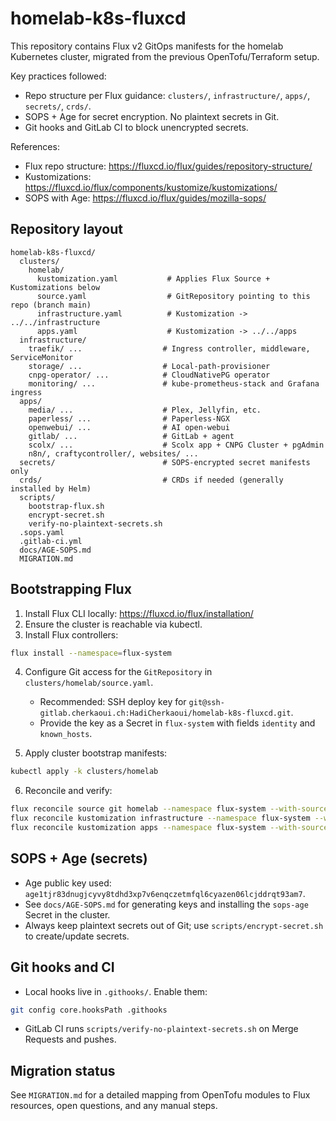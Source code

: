 # homelab-k8s-fluxcd

This repository contains Flux v2 GitOps manifests for the homelab Kubernetes cluster, migrated from the previous OpenTofu/Terraform setup.

Key practices followed:
- Repo structure per Flux guidance: `clusters/`, `infrastructure/`, `apps/`, `secrets/`, `crds/`.
- SOPS + Age for secret encryption. No plaintext secrets in Git.
- Git hooks and GitLab CI to block unencrypted secrets.

References:
- Flux repo structure: https://fluxcd.io/flux/guides/repository-structure/
- Kustomizations: https://fluxcd.io/flux/components/kustomize/kustomizations/
- SOPS with Age: https://fluxcd.io/flux/guides/mozilla-sops/

## Repository layout

```
homelab-k8s-fluxcd/
  clusters/
    homelab/
      kustomization.yaml           # Applies Flux Source + Kustomizations below
      source.yaml                  # GitRepository pointing to this repo (branch main)
      infrastructure.yaml          # Kustomization -> ../../infrastructure
      apps.yaml                    # Kustomization -> ../../apps
  infrastructure/
    traefik/ ...                  # Ingress controller, middleware, ServiceMonitor
    storage/ ...                  # Local-path-provisioner
    cnpg-operator/ ...            # CloudNativePG operator
    monitoring/ ...               # kube-prometheus-stack and Grafana ingress
  apps/
    media/ ...                    # Plex, Jellyfin, etc.
    paperless/ ...                # Paperless-NGX
    openwebui/ ...                # AI open-webui
    gitlab/ ...                   # GitLab + agent
    scolx/ ...                    # Scolx app + CNPG Cluster + pgAdmin
    n8n/, craftycontroller/, websites/ ...
  secrets/                        # SOPS-encrypted secret manifests only
  crds/                           # CRDs if needed (generally installed by Helm)
  scripts/
    bootstrap-flux.sh
    encrypt-secret.sh
    verify-no-plaintext-secrets.sh
  .sops.yaml
  .gitlab-ci.yml
  docs/AGE-SOPS.md
  MIGRATION.md
```

## Bootstrapping Flux

1. Install Flux CLI locally: https://fluxcd.io/flux/installation/
2. Ensure the cluster is reachable via kubectl.
3. Install Flux controllers:

```bash
flux install --namespace=flux-system
```

4. Configure Git access for the `GitRepository` in `clusters/homelab/source.yaml`.
   - Recommended: SSH deploy key for `git@ssh-gitlab.cherkaoui.ch:HadiCherkaoui/homelab-k8s-fluxcd.git`.
   - Provide the key as a Secret in `flux-system` with fields `identity` and `known_hosts`.

5. Apply cluster bootstrap manifests:

```bash
kubectl apply -k clusters/homelab
```

6. Reconcile and verify:

```bash
flux reconcile source git homelab --namespace flux-system --with-source
flux reconcile kustomization infrastructure --namespace flux-system --with-source
flux reconcile kustomization apps --namespace flux-system --with-source
```

## SOPS + Age (secrets)

- Age public key used: `age1tjr83dnugjcyvy8tdhd3xp7v6enqczetmfql6cyazen06lcjddrqt93am7`.
- See `docs/AGE-SOPS.md` for generating keys and installing the `sops-age` Secret in the cluster.
- Always keep plaintext secrets out of Git; use `scripts/encrypt-secret.sh` to create/update secrets.

## Git hooks and CI

- Local hooks live in `.githooks/`. Enable them:

```bash
git config core.hooksPath .githooks
```

- GitLab CI runs `scripts/verify-no-plaintext-secrets.sh` on Merge Requests and pushes.

## Migration status

See `MIGRATION.md` for a detailed mapping from OpenTofu modules to Flux resources, open questions, and any manual steps.
